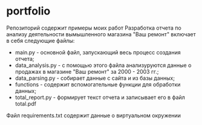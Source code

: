 # portfolio
Репозиторий содержит примеры моих работ
Разработка отчета по анализу деятельности вымышленного магазина "Ваш ремонт" включает в себя следующие файлы:
- main.py - основной файл, запускающий весь процесс создания отчета;
- data_analysis.py - с помощью этого файла анализуруются данные о продажах в магазине "Ваш ремонт" за 2000 - 2003 гг.;
- data_parsing.py - собирает данные с сайта и из базы данных;
- functions - содержит вспомогательные функции для обработки данных;
- total_report.py - формирует текст отчета и записывает его в файл total.pdf

Файл requirements.txt содержит данные о виртуальном окружении
